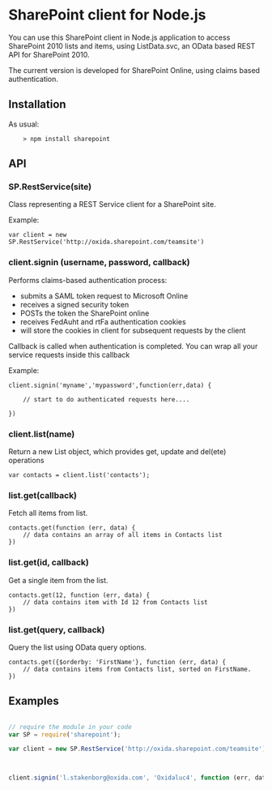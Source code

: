 # SharePoint client for Node.js
You can use this SharePoint client in Node.js application to access SharePoint 2010 lists and items, using ListData.svc, an OData based REST API for SharePoint 2010. 

The current version is developed for SharePoint Online, using claims based authentication.

## Installation

As usual:

````
    > npm install sharepoint
````

## API

### SP.RestService(site)
Class representing a REST Service client for a SharePoint site.

Example:

    var client = new SP.RestService('http://oxida.sharepoint.com/teamsite')


### client.signin (username, password, callback)
Performs claims-based authentication process:
- submits a SAML token request to Microsoft Online
- receives a signed security token
- POSTs the token the SharePoint online
- receives FedAuht and rtFa authentication cookies 
- will store the cookies in client for subsequent requests by the client

Callback is called when authentication is completed. You can wrap all your service requests inside this callback

Example:

````
client.signin('myname','mypassword',function(err,data) {

	// start to do authenticated requests here....

})
````



### client.list(name)
Return a new List object, which provides get, update and del(ete) operations

````
var contacts = client.list('contacts');
````

### list.get(callback)
Fetch all items from list.

````
contacts.get(function (err, data) {
	// data contains an array of all items in Contacts list
})
````

### list.get(id, callback)
Get a single item from the list.

````
contacts.get(12, function (err, data) {
	// data contains item with Id 12 from Contacts list
})
````

### list.get(query, callback)
Query the list using OData query options.

````
contacts.get({$orderby: 'FirstName'}, function (err, data) {
	// data contains items from Contacts list, sorted on FirstName.
})
````

## Examples

````javascript

// require the module in your code
var SP = require('sharepoint');

var client = new SP.RestService('http://oxida.sharepoint.com/teamsite');



client.signin('l.stakenborg@oxida.com', 'Oxidaluc4', function (err, data) {


````